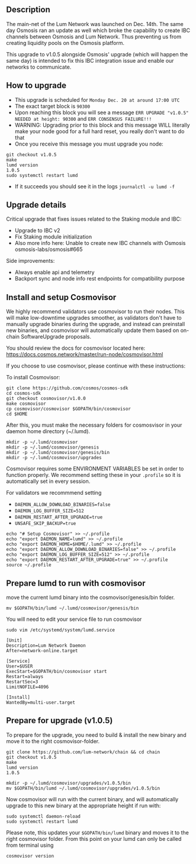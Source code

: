 ## Description
The main-net of the Lum Network was launched on Dec. 14th. The same day Osmosis ran an update as well which broke the capability to create IBC channels between Osmosis and Lum Network. Thus preventing us from creating liquidity pools on the Osmosis platform.

This upgrade to v1.0.5 alongside Osmosis' upgrade (which will happen the same day) is intended to fix this IBC integration issue and enable our networks to communicate.

## How to upgrade
- This upgrade is scheduled for `Monday Dec. 20 at around 17:00 UTC`
- The exact target block is `90300`
- Upon reaching this block you will see a message `ERR UPGRADE "v1.0.5" NEEDED at height: 90300` and `ERR CONSENSUS FAILURE!!!`
- WARNING: Upgrading prior to this block and this message WILL literally make your node good for a full hard reset, you really don't want to do that
- Once you receive this message you must upgrade you node:
```
git checkout v1.0.5
make
lumd version
1.0.5
sudo systemctl restart lumd
```
- If it succeeds you should see it in the logs `journalctl -u lumd -f`

## Upgrade details
Critical upgrade that fixes issues related to the Staking module and IBC:
- Upgrade to IBC v2
- Fix Staking module initialization
- Also more info here: Unable to create new IBC channels with Osmosis osmosis-labs/osmosis#665

Side improvements:
- Always enable api and telemetry
- Backport sync and node info rest endpoints for compatibility purpose

## Install and setup Cosmovisor

We highly recommend validators use cosmovisor to run their nodes. This will make low-downtime upgrades smoother,
as validators don't have to manually upgrade binaries during the upgrade, and instead can preinstall new binaries, and
cosmovisor will automatically update them based on on-chain SoftwareUpgrade proposals.

You should review the docs for cosmovisor located here: https://docs.cosmos.network/master/run-node/cosmovisor.html

If you choose to use cosmovisor, please continue with these instructions:

To install Cosmovisor:

```
git clone https://github.com/cosmos/cosmos-sdk
cd cosmos-sdk
git checkout cosmovisor/v1.0.0
make cosmovisor
cp cosmovisor/cosmovisor $GOPATH/bin/cosmovisor
cd $HOME
```

After this, you must make the necessary folders for cosmosvisor in your daemon home directory (~/.lumd).

```
mkdir -p ~/.lumd/cosmovisor
mkdir -p ~/.lumd/cosmovisor/genesis
mkdir -p ~/.lumd/cosmovisor/genesis/bin
mkdir -p ~/.lumd/cosmovisor/upgrades
```

Cosmovisor requires some ENVIRONMENT VARIABLES be set in order to function properly.  We recommend setting these in
your `.profile` so it is automatically set in every session.

For validators we recommmend setting
- `DAEMON_ALLOW_DOWNLOAD_BINARIES=false`
- `DAEMON_LOG_BUFFER_SIZE=512`
- `DAEMON_RESTART_AFTER_UPGRADE=true`
- `UNSAFE_SKIP_BACKUP=true`

```
echo "# Setup Cosmovisor" >> ~/.profile
echo "export DAEMON_NAME=lumd" >> ~/.profile
echo "export DAEMON_HOME=$HOME/.lumd" >> ~/.profile
echo "export DAEMON_ALLOW_DOWNLOAD_BINARIES=false" >> ~/.profile
echo "export DAEMON_LOG_BUFFER_SIZE=512" >> ~/.profile
echo "export DAEMON_RESTART_AFTER_UPGRADE=true" >> ~/.profile
source ~/.profile
```

## Prepare lumd to run with cosmovisor

move the current lumd binary into the cosmovisor/genesis/bin folder.

```
mv $GOPATH/bin/lumd ~/.lumd/cosmovisor/genesis/bin
```

You will need to edit your service file to run cosmovisor

`sudo vim /etc/systemd/system/lumd.service`
```
[Unit]
Description=Lum Network Daemon
After=network-online.target

[Service]
User=$USER
ExecStart=$GOPATH/bin/cosmovisor start
Restart=always
RestartSec=3
LimitNOFILE=4096

[Install]
WantedBy=multi-user.target
```

## Prepare for upgrade (v1.0.5)

To prepare for the upgrade, you need to build & install the new binary and move it to the right cosmovisor-folder.

```
git clone https://github.com/lum-network/chain && cd chain
git checkout v1.0.5
make
lumd version
1.0.5
```
```
mkdir -p ~/.lumd/cosmovisor/upgrades/v1.0.5/bin
mv $GOPATH/bin/lumd ~/.lumd/cosmovisor/upgrades/v1.0.5/bin
```

Now cosmovisor will run with the current binary, and will automatically upgrade to this new binary at the appropriate height if run with:
```
sudo systemctl daemon-reload
sudo systemctl restart lumd
```


Please note, this updates your `$GOPATH/bin/lumd` binary and moves it to the right cosmovisor folder. From this point on your lumd can only be called from terminal using 
```
cosmovisor version
```
